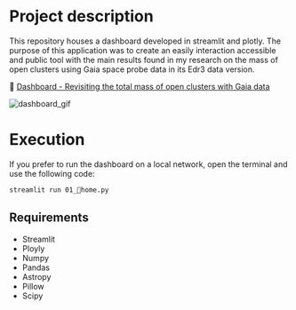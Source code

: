 # Project description

This repository houses a dashboard developed in streamlit and plotly. The purpose of this application was to create an easily interaction accessible and public tool with the main results found in my research on the mass of open clusters using Gaia space probe data in its Edr3 data version.

🔗 [Dashboard - Revisiting the total mass of open clusters with Gaia data](https://ocmass.streamlit.app/)

![dashboard_gif]([https://user-images.githubusercontent.com/70342250/192885272-deaca18c-6f77-4fa4-a881-3cae974dd146.gif](https://github.com/ander-son-almeida/DashboardOCmass/blob/main/images/dashboard_gif.gif))

# Execution

If you prefer to run the dashboard on a local network, open the terminal and use the following code:

```Bash
streamlit run 01_🔵home.py
```

## Requirements

- Streamlit
- Ployly
- Numpy
- Pandas
- Astropy
- Pillow
- Scipy


